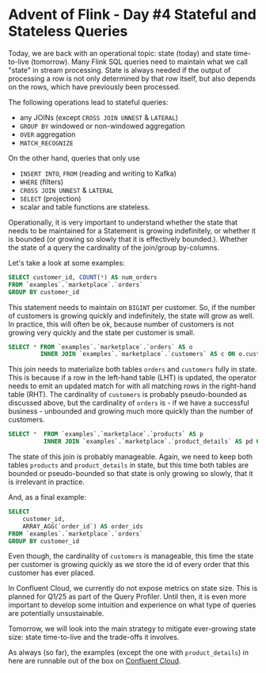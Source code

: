 # Advent of Flink - Day #4 Stateful and Stateless Queries

Today, we are back with an operational topic: state (today) and state time-to-live (tomorrow). Many Flink SQL queries 
need to maintain what we call "state" in stream processing. State is always needed if the output of processing a row is 
not only determined by that row itself, but also depends on the rows, which have previously been processed.

The following operations lead to stateful queries: 
* any JOINs (except `CROSS JOIN UNNEST` & `LATERAL`)
* `GROUP BY` windowed or non-windowed aggregation
* `OVER` aggregation
* `MATCH_RECOGNIZE`

On the other hand, queries that only use
* `INSERT INTO`, `FROM` (reading and writing to Kafka)
* `WHERE` (filters)
* `CROSS JOIN UNNEST` & `LATERAL`
* `SELECT` (projection)
*  scalar and table functions
are stateless.

Operationally, it is very important to understand whether the state that needs to be maintained for a Statement is 
growing indefinitely, or whether it is bounded (or growing so slowly that it is effectively bounded.). Whether the 
state of a query the cardinality of the join/group by-columns.

Let's take a look at some examples:

```sql
SELECT customer_id, COUNT(*) AS num_orders 
FROM `examples`.`marketplace`.`orders`
GROUP BY customer_id
```
This statement needs to maintain on `BIGINT` per customer. So, if the number of customers is growing quickly and 
indefinitely, the state will grow as well. In practice, this will often be ok, because number of customers is not 
growing very quickly and the state per customer is small.

```sql
SELECT * FROM `examples`.`marketplace`.`orders` AS o
         INNER JOIN `examples`.`marketplace`.`customers` AS c ON o.customer_id = o.customer_id
```
This join needs to materialize both tables `orders` and `customers` fully in state. This is because if a row in the 
left-hand table (LHT) is updated, the operator needs to emit an updated match for with all matching rows in the 
right-hand table (RHT). The cardinality of `customers` is probably pseudo-bounded as discussed above, but the 
cardinality of `orders` is - if we have a successful business - unbounded and growing much more quickly than the number 
of customers.

```sql
SELECT *  FROM `examples`.`marketplace`.`products` AS p
          INNER JOIN `examples`.`marketplace`.`product_details` AS pd ON pd.product_id = p.product_id
```
The state of this join is probably manageable. Again, we need to keep both tables `products` and `product_details` in 
state, but this time both tables are bounded or pseudo-bounded so that state is only growing so slowly, that it is 
irrelevant in practice.

And, as a final example: 

```sql 
SELECT 
    customer_id,
    ARRAY_AGG(`order_id`) AS order_ids
FROM `examples`.`marketplace`.`orders`
GROUP BY customer_id
```
Even though, the cardinality of `customers` is manageable, this time the state per customer is growing quickly as we 
store the id of every order that this customer has ever placed.

In Confluent Cloud, we currently do not expose metrics on state size. This is planned for Q1/25 as part of the Query 
Profiler. Until then, it is even more important to develop some intuition and experience on what type of queries are 
potentially unsustainable.

Tomorrow, we will look into the main strategy to mitigate ever-growing state size: state time-to-live and the trade-offs
it involves.

As always (so far), the examples (except the one with `product_details`) in here are runnable out of the box on 
[Confluent Cloud](https://confluent.cloud).

